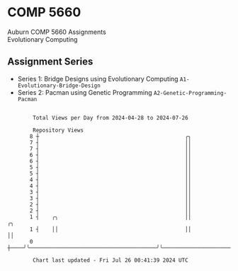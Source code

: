 # COMP 5660
Auburn COMP 5660 Assignments  
Evolutionary Computing

## Assignment Series
- Series 1: Bridge Designs using Evolutionary Computing `A1-Evolutionary-Bridge-Design`
- Series 2: Pacman using Genetic Programming `A2-Genetic-Programming-Pacman`

```

        Total Views per Day from 2024-04-28 to 2024-07-26

        Repository Views
       8 ┼                                              ╭╮
       7 ┤                                              ││
       7 ┤                                              ││
       6 ┤                                              ││
       6 ┤                                              ││
       5 ┤                                              ││
       5 ┤                                              ││
       4 ┤                                              ││
       4 ┤                                              ││
       3 ┤                                              ││
       3 ┤                                              ││
       2 ┤                                              ││
       2 ┤                                              ││
       1 ┤    ╭╮                                        ││                          ╭╮
       1 ┤    ││                                        ││                          ││
       0 ┼────╯╰────────────────────────────────────────╯╰──────────────────────────╯╰─────────────

        Chart last updated - Fri Jul 26 00:41:39 2024 UTC
        
```
